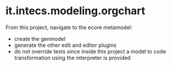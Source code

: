 # it.intecs.modeling.orgchart

From this project, navigate to the ecore metamodel:
- create the genmodel
- generate the other edit and editor plugins
- do not override tests since inside this project a model to code transformation using the interpreter is provided

